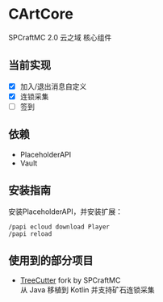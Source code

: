 # CArtCore

SPCraftMC 2.0 云之域 核心组件

## 当前实现

- [x] 加入/退出消息自定义
- [x] 连锁采集
- [ ] 签到

## 依赖

- PlaceholderAPI
- Vault

## 安装指南

安装PlaceholderAPI，并安装扩展：

```
/papi ecloud download Player
/papi reload
```

## 使用到的部分项目

- [TreeCutter](https://github.com/SPCraftMC/TreeCutter) fork by SPCraftMC  
  从 Java 移植到 Kotlin 并支持矿石连锁采集

